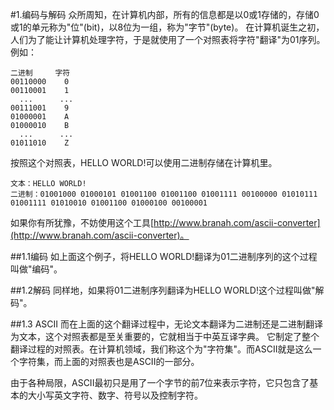 #1.编码与解码
  众所周知，在计算机内部，所有的信息都是以0或1存储的，存储0或1的单元称为"位"(bit)，以8位为一组，称为"字节"(byte)。
在计算机诞生之初，人们为了能让计算机处理字符，于是就使用了一个对照表将字符"翻译"为01序列。例如：

```
二进制     字符
00110000    0
00110001    1
  ...      ... 
00111001    9
01000001    A
01000010    B
  ...      ...
01011010    Z
```

按照这个对照表，HELLO WORLD!可以使用二进制存储在计算机里。

```
文本：HELLO WORLD!
二进制：01001000 01000101 01001100 01001100 01001111 00100000 01010111 01001111 01010010 01001100 01000100 00100001
```

如果你有所犹豫，不妨使用这个工具[http://www.branah.com/ascii-converter](http://www.branah.com/ascii-converter)。

##1.1编码
  如上面这个例子，将HELLO WORLD!翻译为01二进制序列的这个过程叫做"编码"。

##1.2解码
  同样地，如果将01二进制序列翻译为HELLO WORLD!这个过程叫做"解码"。
  
##1.3 ASCII
  而在上面的这个翻译过程中，无论文本翻译为二进制还是二进制翻译为文本，这个对照表都是至关重要的，它就相当于中英互译字典。
它制定了整个翻译过程的对照表。在计算机领域，我们称这个为"字符集"。而ASCII就是这么一个字符集，而上面的对照表也是ASCII的一部分。

  由于各种局限，ASCII最初只是用了一个字节的前7位来表示字符，它只包含了基本的大小写英文字符、数字、符号以及控制字符。
